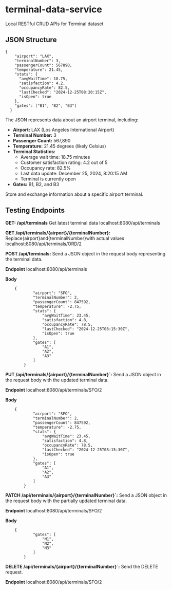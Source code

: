 # terminal-data-service
Local RESTful CRUD APIs for Terminal dataset

## JSON Structure

    {
        "airport": "LAX",
        "terminalNumber": 3,
        "passengerCount": 567890,
        "temperature": 21.45,
        "stats": {
          "avgWaitTime": 18.75,
          "satisfaction": 4.2,
          "occupancyRate": 82.5,
          "lastChecked": "2024-12-25T08:20:15Z",
          "isOpen": true
        },
        "gates": ["B1", "B2", "B3"]
      }

The JSON represents data about an airport terminal, including:

* **Airport:** LAX (Los Angeles International Airport)
* **Terminal Number:** 3
* **Passenger Count:** 567,890
* **Temperature:** 21.45 degrees (likely Celsius)
* **Terminal Statistics:** 
    * Average wait time: 18.75 minutes
    * Customer satisfaction rating: 4.2 out of 5
    * Occupancy rate: 82.5%
    * Last data update: December 25, 2024, 8:20:15 AM 
    * Terminal is currently open
* **Gates:** B1, B2, and B3

Store and exchange information about a specific airport terminal.

## Testing Endpoints

**GET: /api/terminals** Get latest terminal data
localhost:8080/api/terminals

**GET /api/terminals/{airport}/{terminalNumber}:** Replace{airport}and{terminalNumber}with actual values localhost:8080/api/terminals/ORD/2

**POST /api/terminals:** Send a JSON object in the request body representing the terminal data.

**Endpoint** localhost:8080/api/terminals
        
**Body**
        
        {
                "airport": "SFO",
                "terminalNumber": 2,
                "passengerCount": 847592,
                "temperature": -2.75,
                "stats": {
                    "avgWaitTime": 23.45,
                    "satisfaction": 4.8,
                    "occupancyRate": 78.5,
                    "lastChecked": "2024-12-25T08:15:30Z",
                    "isOpen": true
                },
                "gates": [
                    "A1",
                    "A2",
                    "A3"
                ]
            }

**PUT /api/terminals/{airport}/{terminalNumber}`:** Send a JSON object in the request body with the updated terminal data.

**Endpoint** localhost:8080/api/terminals/SFO/2
        
**Body**
        
        {
                "airport": "SFO",
                "terminalNumber": 2,
                "passengerCount": 847592,
                "temperature": -2.75,
                "stats": {
                    "avgWaitTime": 23.45,
                    "satisfaction": 4.8,
                    "occupancyRate": 78.5,
                    "lastChecked": "2024-12-25T08:15:30Z",
                    "isOpen": true
                },
                "gates": [
                    "A1",
                    "A2",
                    "A3"
                ]
            }
            
**PATCH /api/terminals/{airport}/{terminalNumber}`:** Send a JSON object in the request body with the partially updated terminal data.

**Endpoint** localhost:8080/api/terminals/SFO/2
        
**Body**

        {
                "gates": [
                    "N1",
                    "N2",
                    "N3"
                ]
            }
            
**DELETE /api/terminals/{airport}/{terminalNumber}`:** Send the DELETE request.

**Endpoint** localhost:8080/api/terminals/SFO/2

